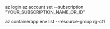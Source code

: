 az login
az account set --subscription "YOUR_SUBSCRIPTION_NAME_OR_ID"

az containerapp env list --resource-group rg-ct1